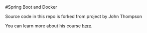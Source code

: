 #Spring Boot and Docker

Source code in this repo is forked from project by John Thompson

You can learn more about his course [here](http://courses.springframework.guru).
